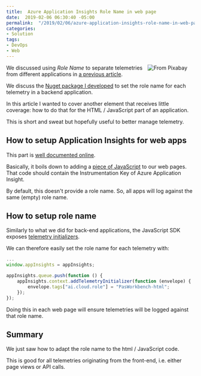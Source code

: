 ```yaml
---
title:  Azure Application Insights Role Name in web page
date:  2019-02-06 06:30:40 -05:00
permalink:  "/2019/02/06/azure-application-insights-role-name-in-web-page/"
categories:
- Solution
tags:
- DevOps
- Web
---
```

<img style="float:right;padding-right:20px;" title="From Pixabay" src="https://vincentlauzon.files.wordpress.com/2018/12/archive-1850170_640-e1543861761364.jpg" />

We discussed using <em>Role Name</em> to separate telemetries from different applications in <a href="https://vincentlauzon.com/2019/01/23/azure-application-insights-role-name-nuget-package/">a previous article</a>.

We discuss the <a href="https://www.nuget.org/packages/AppInsights.TelemetryInitializers/">Nuget package I developed</a> to set the role name for each telemetry in a backend application.

In this article I wanted to cover another element that receives little coverage:  how to do that for the HTML / JavaScript part of an application.

This is short and sweat but hopefully useful to better manage telemetry.

<h2>How to setup Application Insights for web apps</h2>

This part is <a href="https://docs.microsoft.com/en-us/azure/application-insights/app-insights-javascript#add-the-sdk-script-to-your-app-or-web-pages">well documented online</a>.

Basically, it boils down to adding a <a href="https://docs.microsoft.com/en-us/azure/application-insights/app-insights-javascript#add-the-sdk-script-to-your-app-or-web-pages">piece of JavaScript</a> to our web pages.  That code should contain the Instrumentation Key of Azure Application Insight.

By default, this doesn't provide a role name.  So, all apps will log against the same (empty) role name.

<h2>How to setup role name</h2>

Similarly to what we did for back-end applications, the JavaScript SDK exposes <a href="https://github.com/Microsoft/ApplicationInsights-JS/blob/master/API-reference.md#addtelemetryinitializer">telemetry initializers</a>.

We can therefore easily set the role name for each telemetry with:

```javascript
...
window.appInsights = appInsights;

appInsights.queue.push(function () {
    appInsights.context.addTelemetryInitializer(function (envelope) {
        envelope.tags["ai.cloud.role"] = "PasWorkbench-html";
    });
});
```

Doing this in each web page will ensure telemetries will be logged against that role name.

<h2>Summary</h2>

We just saw how to adapt the role name to the html / JavaScript code.

This is good for all telemetries originating from the front-end, i.e. either page views or API calls.
